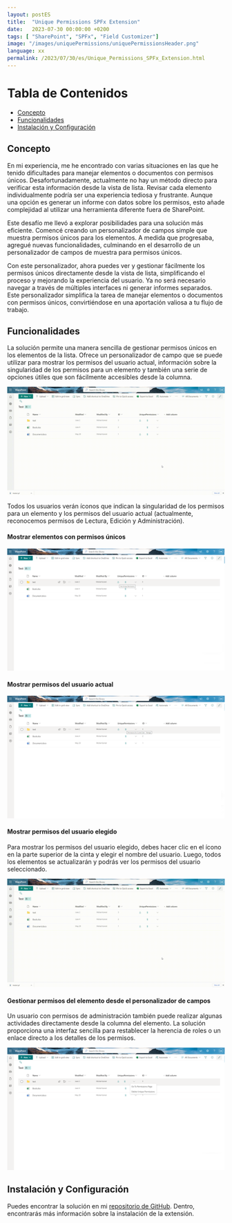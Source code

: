 ```yaml
---
layout: postES
title:  "Unique Permissions SPFx Extension"
date:   2023-07-30 00:00:00 +0200
tags: [ "SharePoint", "SPFx", "Field Customizer"]
image: "/images/uniquePermissions/uniquePermissionsHeader.png"
language: xx
permalink: /2023/07/30/es/Unique_Permissions_SPFx_Extension.html
---
```


# Tabla de Contenidos
- [Concepto](#concepto)
- [Funcionalidades](#funcionalidades)
- [Instalación y Configuración](#instalación-y-configuración)

## Concepto

En mi experiencia, me he encontrado con varias situaciones en las que he tenido dificultades para manejar elementos o documentos con permisos únicos. Desafortunadamente, actualmente no hay un método directo para verificar esta información desde la vista de lista. Revisar cada elemento individualmente podría ser una experiencia tediosa y frustrante. Aunque una opción es generar un informe con datos sobre los permisos, esto añade complejidad al utilizar una herramienta diferente fuera de SharePoint.

Este desafío me llevó a explorar posibilidades para una solución más eficiente. Comencé creando un personalizador de campos simple que muestra permisos únicos para los elementos. A medida que progresaba, agregué nuevas funcionalidades, culminando en el desarrollo de un personalizador de campos de muestra para permisos únicos.

Con este personalizador, ahora puedes ver y gestionar fácilmente los permisos únicos directamente desde la vista de lista, simplificando el proceso y mejorando la experiencia del usuario. Ya no será necesario navegar a través de múltiples interfaces ni generar informes separados. Este personalizador simplifica la tarea de manejar elementos o documentos con permisos únicos, convirtiéndose en una aportación valiosa a tu flujo de trabajo.

## Funcionalidades

La solución permite una manera sencilla de gestionar permisos únicos en los  elementos de la lista. Ofrece un personalizador de campo que se puede utilizar para mostrar los permisos del usuario actual, información sobre la singularidad de los permisos para un elemento y también una serie de opciones útiles que son fácilmente accesibles desde la columna.

![react-field-unique-permissions](/images/uniquePermissions/checkUserPermission.gif)
  
Todos los usuarios verán íconos que indican la singularidad de los permisos para un elemento y los permisos del usuario actual (actualmente, reconocemos permisos de Lectura, Edición y Administración).

#### Mostrar elementos con permisos únicos

![unique-permissions](/images/uniquePermissions/uniquePermissions.png)

#### Mostrar permisos del usuario actual

![current-user-permissions](/images/uniquePermissions/currentUserPermissions.png)

#### Mostrar permisos del usuario elegido

Para mostrar los permisos del usuario elegido, debes hacer clic en el ícono en la parte superior de la cinta y elegir el nombre del usuario. Luego, todos los elementos se actualizarán y podrás ver los permisos del usuario seleccionado.

![check-user-permissions](/images/uniquePermissions/checkUserPermission.gif)

#### Gestionar permisos del elemento desde el personalizador de campos

Un usuario con permisos de administración también puede realizar algunas actividades directamente desde la columna del elemento. La solución proporciona una interfaz sencilla para restablecer la herencia de roles o un enlace directo a los detalles de los permisos.

![manage-permissions](/images/uniquePermissions/managePermissions.png)

## Instalación y Configuración

Puedes encontrar la solución en mi [repositorio de GitHub](https://github.com/mkm17/sp-dev-fx-extensions/tree/react-field-unique-permissions/samples/react-field-unique-permissions). Dentro, encontrarás más información sobre la instalación de la extensión.
